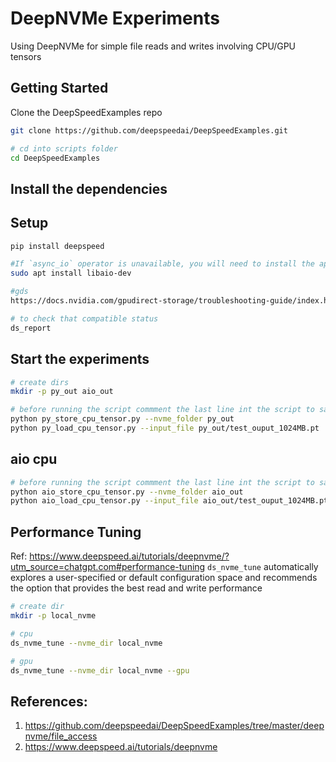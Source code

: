 # DeepNVMe Experiments
Using DeepNVMe for simple file reads and writes involving CPU/GPU tensors

## Getting Started 
Clone the DeepSpeedExamples repo
```sh
git clone https://github.com/deepspeedai/DeepSpeedExamples.git

# cd into scripts folder
cd DeepSpeedExamples
```


## Install the dependencies
## Setup 
```sh 
pip install deepspeed 

#If `async_io` operator is unavailable, you will need to install the appropriate libaio library binaries for your Linux flavor. For example, Ubuntu users will need to run apt install libaio-dev
sudo apt install libaio-dev

#gds 
https://docs.nvidia.com/gpudirect-storage/troubleshooting-guide/index.html 

# to check that compatible status 
ds_report
```

## Start the experiments

```sh
# create dirs
mkdir -p py_out aio_out

# before running the script commment the last line int the script to save the files other wise it seems to get unlinked
python py_store_cpu_tensor.py --nvme_folder py_out  
python py_load_cpu_tensor.py --input_file py_out/test_ouput_1024MB.pt
```

## aio cpu
```sh
# before running the script commment the last line int the script to save the files other wise it seems to get unlinked
python aio_store_cpu_tensor.py --nvme_folder aio_out  
python aio_load_cpu_tensor.py --input_file aio_out/test_ouput_1024MB.pt
```


## Performance Tuning
Ref: https://www.deepspeed.ai/tutorials/deepnvme/?utm_source=chatgpt.com#performance-tuning 
`ds_nvme_tune` automatically explores a user-specified or default configuration space and recommends the option that provides the best read and write performance 

```sh
# create dir
mkdir -p local_nvme

# cpu 
ds_nvme_tune --nvme_dir local_nvme

# gpu
ds_nvme_tune --nvme_dir local_nvme --gpu
```

## References: 
1. https://github.com/deepspeedai/DeepSpeedExamples/tree/master/deepnvme/file_access
2. https://www.deepspeed.ai/tutorials/deepnvme
